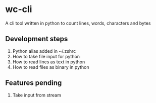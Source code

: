 # wc-cli
A cli tool written in python to count lines, words, characters and bytes

## Development steps
1. Python alias added in ~/.zshrc
2. How to take file input for python 
3. How to read lines as text in python
4. How to read files as binary in python

## Features pending
1. Take input from stream